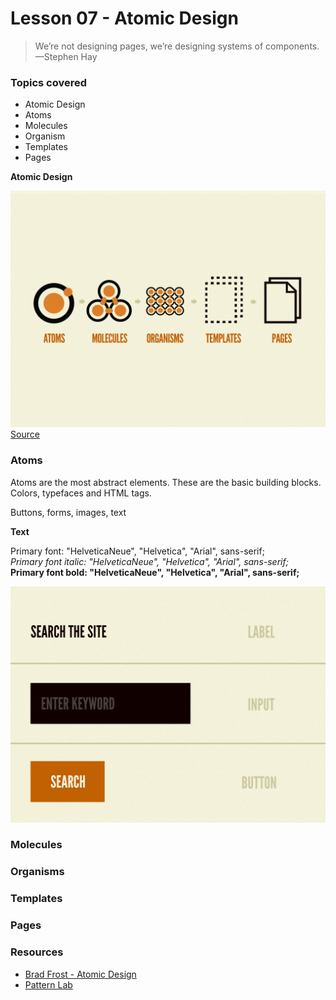 # Lesson 07 - Atomic Design

> We’re not designing pages, we’re designing systems of components. 
> —Stephen Hay


### Topics covered

* Atomic Design
* Atoms
* Molecules
* Organism
* Templates
* Pages


**Atomic Design**

![Atomic Design](img/atomic-design.png)
[Source][1]


### Atoms

Atoms are the most abstract elements. These are the basic building blocks. Colors, typefaces and HTML tags.


Buttons, forms, images, text

**Text**
<div>Primary font: "HelveticaNeue", "Helvetica", "Arial", sans-serif;</div>
<div><em>Primary font italic: "HelveticaNeue", "Helvetica", "Arial", sans-serif;</em></div>
<div><strong>Primary font bold: "HelveticaNeue", "Helvetica", "Arial", sans-serif;</strong></div>



![Atoms](img/atoms.jpg)



### Molecules


### Organisms


### Templates


### Pages





### Resources
* [Brad Frost - Atomic Design][1]
* [Pattern Lab][2]


[1]: http://bradfrost.com/blog/post/atomic-web-design/
[2]: http://demo.patternlab.io/